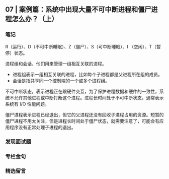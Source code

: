 ## 07 | 案例篇：系统中出现大量不可中断进程和僵尸进程怎么办？（上）

### 笔记

R（运行）、D（不可中断睡眠）、Z（僵尸）、S（可中断睡眠）、I （空闲）、T（暂停）状态。

进程组和会话，他们用来管理一组相互关联的进程。

- 进程组表示一组相互关联的进程，比如每个子进程都是父进程所在组的成员。
- 会话是指共享同一个控制端的一个或多个进程组。

不可中断状态，表示进程正在跟硬件交互，为了保护进程数据和硬件的一致性，系统不允许其他进程或中断打断这个进程。进程长时间处于不可中断状态，通常表示系统有 I/O 性能问题。

僵尸进程表示进程已经退出，但它的父进程还没有回收子进程占用的资源。短暂的僵尸进程不用太关注，但是进程长时间处于僵尸状态，就需要注意了，可能会有应用程序没有正常处理子进程的退出。

### 发现面试题

### 专栏金句

### 精选留言
